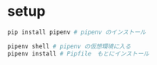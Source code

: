 # setup

```bash
pip install pipenv # pipenv のインストール

pipenv shell # pipenv の仮想環境に入る
pipenv install # Pipfile　もとにインストール
```
